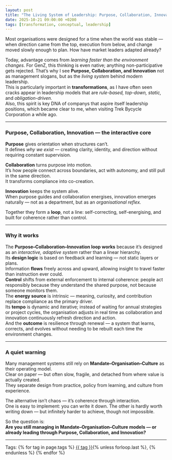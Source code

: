 ```yaml
---
layout: post
title: "The Living System of Leadership: Purpose, Collaboration, Innovation"
date: 2025-10-21 09:00:00 +0200
tags: [transformation, conceptual, leadership]
---
```


Most organisations were designed for a time when the world was stable — when direction came from the top, execution from below, and change moved slowly enough to plan. How have market leaders adapted already?

Today, advantage comes from *learning faster than the environment changes.* For GenZ, this thinking is even native; anything non-participative gets rejected. 
That’s why I see **Purpose, Collaboration, and Innovation** not as management slogans, but as the *living system* behind modern leadership.  
This is particularly important in **transformations**, as I have often seen cracks appear in leadership models that are *rule-based, top-down, static,* and *obligation-driven.*  
Also, this spirit is key DNA of companys that aspire itself leadership positions, which became clear to me, when visiting Trek Bycycle Corporation a while ago.

---

### Purpose, Collaboration, Innovation — the interactive core  

**Purpose** gives orientation when structures can’t.  
It defines *why we exist* — creating clarity, identity, and direction without requiring constant supervision.  

**Collaboration** turns purpose into motion.  
It’s how people connect across boundaries, act with autonomy, and still pull in the same direction.  
It transforms compliance into co-creation.  

**Innovation** keeps the system alive.  
When purpose guides and collaboration energises, innovation emerges naturally — not as a department, but as an *organisational reflex.*  

Together they form a **loop**, not a line: self-correcting, self-energising, and built for coherence rather than control.  

---

### Why it works  

The **Purpose–Collaboration–Innovation loop works** because it’s designed as an *interactive, adaptive system* rather than a linear hierarchy.  
Its **design logic** is based on feedback and learning — not static layers or plans.  
Information **flows** freely across and upward, allowing insight to travel faster than instruction ever could.  
**Control** shifts from external enforcement to internal coherence: people act responsibly because they understand the shared purpose, not because someone monitors them.  
The **energy source** is intrinsic — meaning, curiosity, and contribution replace compliance as the primary driver.  
Its **tempo** is dynamic and iterative; instead of waiting for annual strategies or project cycles, the organisation adjusts in real time as collaboration and innovation continuously refresh direction and action.  
And the **outcome** is resilience through renewal — a system that learns, corrects, and evolves without needing to be rebuilt each time the environment changes.  

---

### A quiet warning  

Many management systems still rely on **Mandate–Organisation–Culture** as their operating model.  
Clear on paper — but often slow, fragile, and detached from where value is actually created.  
They separate design from practice, policy from learning, and culture from experience.  

The alternative isn’t chaos — it’s coherence through interaction.  
One is easy to implement: you can write it down. 
The other is hardly worth writing down — but infinitely harder to achieve, though not impossible.  

So the question is:  
**Are you still managing in Mandate–Organisation–Culture models — or already leading through Purpose, Collaboration, and Innovation?**


---
<p>Tags:
{% for tag in page.tags %}
  <a href="/tags/{{ tag | slugify }}/">{{ tag }}</a>{% unless forloop.last %}, {% endunless %}
{% endfor %}
</p>